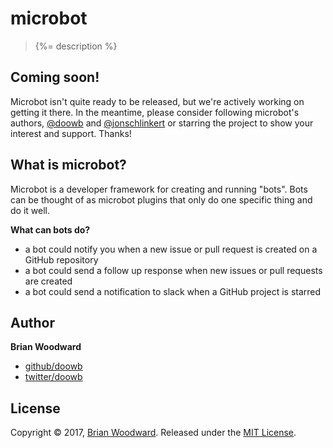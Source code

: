 # microbot

> {%= description %}

## Coming soon!

Microbot isn't quite ready to be released, but we're actively working on getting it there. In the meantime, please consider following microbot's authors, [@doowb](https://github.com/doowb) and [@jonschlinkert](https://github.com/jonschlinkert) or starring the project to show your interest and support. Thanks!

## What is microbot?

Microbot is a developer framework for creating and running "bots". Bots can be thought of as microbot plugins that only do one specific thing and do it well.

**What can bots do?**

 - a bot could notify you when a new issue or pull request is created on a GitHub repository
 - a bot could send a follow up response when new issues or pull requests are created
 - a bot could send a notification to slack when a GitHub project is starred

## Author

**Brian Woodward**

+ [github/doowb](https://github.com/doowb)
+ [twitter/doowb](https://twitter.com/doowb)

## License

Copyright © 2017, [Brian Woodward](https://doowb.com).
Released under the [MIT License](LICENSE).

